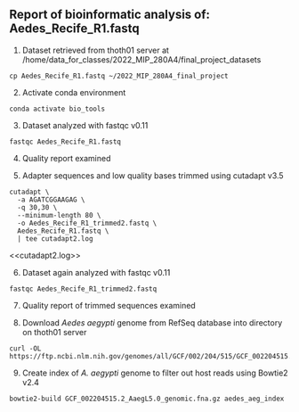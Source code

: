 ## Report of bioinformatic analysis of: Aedes_Recife_R1.fastq
1. Dataset retrieved from thoth01 server at /home/data_for_classes/2022_MIP_280A4/final_project_datasets  
```
cp Aedes_Recife_R1.fastq ~/2022_MIP_280A4_final_project
```

2. Activate conda environment
```
conda activate bio_tools
```

3. Dataset analyzed with fastqc v0.11  
```
fastqc Aedes_Recife_R1.fastq
```

4. Quality report examined

5. Adapter sequences and low quality bases trimmed using cutadapt v3.5  
```
cutadapt \  
  -a AGATCGGAAGAG \  
  -q 30,30 \  
  --minimum-length 80 \  
  -o Aedes_Recife_R1_trimmed2.fastq \  
  Aedes_Recife_R1.fastq \  
  | tee cutadapt2.log
```  
<<cutadapt2.log>>

6. Dataset again analyzed with fastqc v0.11
```
fastqc Aedes_Recife_R1_trimmed2.fastq
```

7. Quality report of trimmed sequences examined

8. Download *Aedes aegypti* genome from RefSeq database into directory on thoth01 server
```
curl -OL https://ftp.ncbi.nlm.nih.gov/genomes/all/GCF/002/204/515/GCF_002204515.2_AaegL5.0/GCF_002204515.2_AaegL5.0_genomic.fna.gz
```

9. Create index of *A. aegypti* genome to filter out host reads using Bowtie2 v2.4
```
bowtie2-build GCF_002204515.2_AaegL5.0_genomic.fna.gz aedes_aeg_index
```
